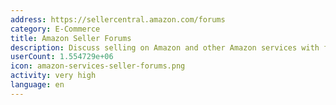 ```yaml
---
address: https://sellercentral.amazon.com/forums
category: E-Commerce
title: Amazon Seller Forums
description: Discuss selling on Amazon and other Amazon services with fellow sellers
userCount: 1.554729e+06
icon: amazon-services-seller-forums.png
activity: very high
language: en
---
```

